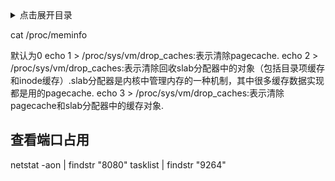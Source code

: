 
<details>
<summary>点击展开目录</summary>
<!-- TOC -->

- [查看端口占用](#查看端口占用)

<!-- /TOC -->
</details>

cat /proc/meminfo


默认为0
echo 1 > /proc/sys/vm/drop_caches:表示清除pagecache.
echo 2 > /proc/sys/vm/drop_caches:表示清除回收slab分配器中的对象（包括目录项缓存和inode缓存）.slab分配器是内核中管理内存的一种机制，其中很多缓存数据实现都是用的pagecache.
echo 3 > /proc/sys/vm/drop_caches:表示清除pagecache和slab分配器中的缓存对象.


## 查看端口占用

netstat -aon | findstr "8080"
tasklist | findstr "9264"


